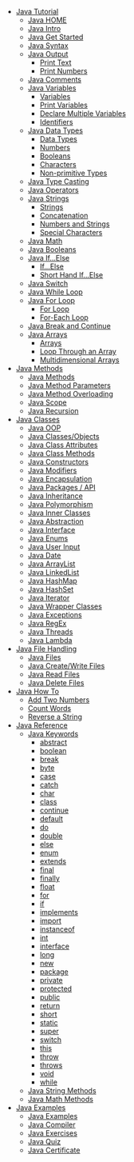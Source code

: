 - [Java Tutorial]()
    - [Java HOME]()
    - [Java Intro]()
    - [Java Get Started]()
    - [Java Syntax]()
    - [Java Output]()
        - [Print Text]()
        - [Print Numbers]()
    - [Java Comments]()
    - [Java Variables]()
        - [Variables]()
        - [Print Variables]()
        - [Declare Multiple Variables]()
        - [Identifiers]()
    - [Java Data Types]()
        - [Data Types]()
        - [Numbers]()
        - [Booleans]()
        - [Characters]()
        - [Non-primitive Types]()
    - [Java Type Casting]()
    - [Java Operators]()
    - [Java Strings]()
        - [Strings]()
        - [Concatenation]()
        - [Numbers and Strings]()
        - [Special Characters]()
    - [Java Math]()
    - [Java Booleans]()
    - [Java If...Else]()
        - [If...Else]()
        - [Short Hand If...Else]()
    - [Java Switch]()
    - [Java While Loop]()
    - [Java For Loop]()
        - [For Loop]()
        - [For-Each Loop]()
    - [Java Break and Continue]()
    - [Java Arrays]()
        - [Arrays]()
        - [Loop Through an Array]()
        - [Multidimensional Arrays]()
- [Java Methods]()
    - [Java Methods]()
    - [Java Method Parameters]()
    - [Java Method Overloading]()
    - [Java Scope]()
    - [Java Recursion]()
- [Java Classes]()
    - [Java OOP]()
    - [Java Classes/Objects]()
    - [Java Class Attributes]()
    - [Java Class Methods]()
    - [Java Constructors]()
    - [Java Modifiers]()
    - [Java Encapsulation]()
    - [Java Packages / API]()
    - [Java Inheritance]()
    - [Java Polymorphism]()
    - [Java Inner Classes]()
    - [Java Abstraction]()
    - [Java Interface]()
    - [Java Enums]()
    - [Java User Input]()
    - [Java Date]()
    - [Java ArrayList]()
    - [Java LinkedList]()
    - [Java HashMap]()
    - [Java HashSet]()
    - [Java Iterator]()
    - [Java Wrapper Classes]()
    - [Java Exceptions]()
    - [Java RegEx]()
    - [Java Threads]()
    - [Java Lambda]()
- [Java File Handling]()
    - [Java Files]()
    - [Java Create/Write Files]()
    - [Java Read Files]()
    - [Java Delete Files]()
- [Java How To]()
    - [Add Two Numbers]()
    - [Count Words]()
    - [Reverse a String]()
- [Java Reference]()
    - [Java Keywords]()
        - [abstract]()
        - [boolean]()
        - [break]()
        - [byte]()
        - [case]()
        - [catch]()
        - [char]()
        - [class]()
        - [continue]()
        - [default]()
        - [do]()
        - [double]()
        - [else]()
        - [enum]()
        - [extends]()
        - [final]()
        - [finally]()
        - [float]()
        - [for]()
        - [if]()
        - [implements]()
        - [import]()
        - [instanceof]()
        - [int]()
        - [interface]()
        - [long]()
        - [new]()
        - [package]()
        - [private]()
        - [protected]()
        - [public]()
        - [return]()
        - [short]()
        - [static]()
        - [super]()
        - [switch]()
        - [this]()
        - [throw]()
        - [throws]()
        - [void]()
        - [while]()
    - [Java String Methods]()
    - [Java Math Methods]()
- [Java Examples]()
    - [Java Examples]()
    - [Java Compiler]()
    - [Java Exercises]()
    - [Java Quiz]()
    - [Java Certificate]()